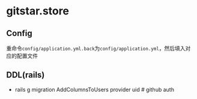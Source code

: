 # gitstar.store

## Config

重命令`config/application.yml.back`为`config/application.yml`，然后填入对应的配置文件


## DDL(rails)

* rails g migration AddColumnsToUsers provider uid # github auth
